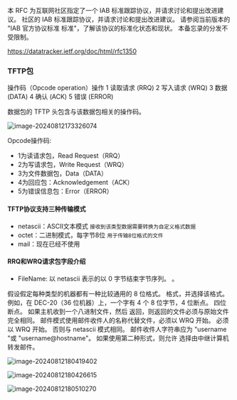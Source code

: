 

   本 RFC 为互联网社区指定了一个 IAB 标准跟踪协议，并请求讨论和提出改进建议。
   社区的 IAB 标准跟踪协议，并请求讨论和提出改进建议。
   请参阅当前版本的 "IAB 官方协议标准
   标准"，了解该协议的标准化状态和现状。
   本备忘录的分发不受限制。

https://datatracker.ietf.org/doc/html/rfc1350

### TFTP包

操作码（Opcode operation）操作
            1 读取请求 (RRQ)
            2 写入请求 (WRQ)
            3 数据 (DATA)
            4 确认 (ACK)
            5 错误 (ERROR)

数据包的 TFTP 头包含与该数据包相关的操作码。



![image-20240812173326074](C:\Users\huang\AppData\Roaming\Typora\typora-user-images\image-20240812173326074.png)

Opcode操作码:

- 1为读请求包，Read Request（RRQ）
- 2为写请求包，Write Request（WRQ）
- 3为文件数据包，Data（DATA）
- 4为回应包：Acknowledgement（ACK）
- 5为错误信息包：Error（ERROR）



####  TFTP协议支持三种传输模式

- netascii：ASCII文本模式     `接收到该类型数据需要转换为自定义格式数据`
- octet：二进制模式，每字节8位  `用于传输8位格式的文件`
- mail：现在已经不使用



#### RRQ和WRQ请求包字段介绍

- FileName: 以 netascii 表示的以 0 字节结束字节序列。 。



 假设假定每种类型的机器都有一种比较通用的 8 位格式。
   格式，并选择该格式。 例如，在
   DEC-20（36 位机器）上，一个字有 4 个 8 位字节，4 位断点。
   四位断点。 如果主机收到一个八进制文件，然后
   返回，则返回的文件必须与原始文件完全相同。
   邮件模式使用邮件收件人的名称代替文件，必须以 WRQ 开始。
   必须以 WRQ 开始。 否则与 netascii 模式相同。
   邮件收件人字符串应为 "username "或
   "username@hostname"。 如果使用第二种形式，则允许
   选择由中继计算机转发邮件。

![image-20240812180419402](C:\Users\huang\AppData\Roaming\Typora\typora-user-images\image-20240812180419402.png)

![image-20240812180426615](C:\Users\huang\AppData\Roaming\Typora\typora-user-images\image-20240812180426615.png)

![image-20240812180510270](C:\Users\huang\AppData\Roaming\Typora\typora-user-images\image-20240812180510270.png)